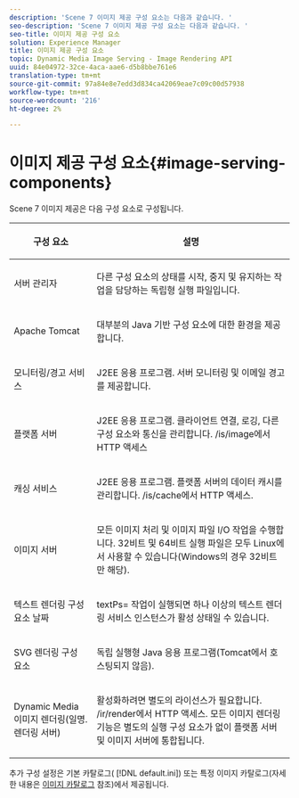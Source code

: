 ```yaml
---
description: 'Scene 7 이미지 제공 구성 요소는 다음과 같습니다. '
seo-description: 'Scene 7 이미지 제공 구성 요소는 다음과 같습니다. '
seo-title: 이미지 제공 구성 요소
solution: Experience Manager
title: 이미지 제공 구성 요소
topic: Dynamic Media Image Serving - Image Rendering API
uuid: 84e04972-32ce-4aca-aae6-d5b8bbe761e6
translation-type: tm+mt
source-git-commit: 97a84e8e7edd3d834ca42069eae7c09c00d57938
workflow-type: tm+mt
source-wordcount: '216'
ht-degree: 2%

---
```



# 이미지 제공 구성 요소{#image-serving-components}

Scene 7 이미지 제공은 다음 구성 요소로 구성됩니다.

<table id="table_534AF33FE5C4453EACAE0DF35E8E3B63"> 
 <thead> 
  <tr> 
   <th colname="col1" class="entry"> <p>구성 요소 </p> </th> 
   <th colname="col2" class="entry"> <p>설명 </p> </th> 
  </tr>
 </thead>
 <tbody> 
  <tr> 
   <td colname="col1"> <p>서버 관리자 </p> </td> 
   <td colname="col2"> <p>다른 구성 요소의 상태를 시작, 중지 및 유지하는 작업을 담당하는 독립형 실행 파일입니다. </p> </td> 
  </tr> 
  <tr> 
   <td colname="col1"> <p>Apache Tomcat </p> </td> 
   <td colname="col2"> <p>대부분의 Java 기반 구성 요소에 대한 환경을 제공합니다. </p> </td> 
  </tr> 
  <tr> 
   <td colname="col1"> <p>모니터링/경고 서비스 </p> </td> 
   <td colname="col2"> <p>J2EE 응용 프로그램. 서버 모니터링 및 이메일 경고를 제공합니다. </p> </td> 
  </tr> 
  <tr> 
   <td colname="col1"> <p>플랫폼 서버 </p> </td> 
   <td colname="col2"> <p>J2EE 응용 프로그램. 클라이언트 연결, 로깅, 다른 구성 요소와 통신을 관리합니다. <span class="filepath"> /is/image</span>에서 HTTP 액세스 </p> </td> 
  </tr> 
  <tr> 
   <td colname="col1"> <p>캐싱 서비스 </p> </td> 
   <td colname="col2"> <p>J2EE 응용 프로그램. 플랫폼 서버의 데이터 캐시를 관리합니다. /is/cache에서 HTTP 액세스. </p> </td> 
  </tr> 
  <tr> 
   <td colname="col1"> <p>이미지 서버 </p> </td> 
   <td colname="col2"> <p>모든 이미지 처리 및 이미지 파일 I/O 작업을 수행합니다. 32비트 및 64비트 실행 파일은 모두 Linux에서 사용할 수 있습니다(Windows의 경우 32비트만 해당). </p> </td> 
  </tr> 
  <tr> 
   <td colname="col1"> <p>텍스트 렌더링 구성 요소 날짜 </p> </td> 
   <td colname="col2"> <p><span class="codeph"> textPs=</span> 작업이 실행되면 하나 이상의 텍스트 렌더링 서비스 인스턴스가 활성 상태일 수 있습니다. </p> </td> 
  </tr> 
  <tr> 
   <td colname="col1"> <p>SVG 렌더링 구성 요소 </p> </td> 
   <td colname="col2"> <p>독립 실행형 Java 응용 프로그램(Tomcat에서 호스팅되지 않음). </p> </td> 
  </tr> 
  <tr> 
   <td colname="col1"> <p>Dynamic Media 이미지 렌더링(일명. 렌더링 서버) </p> </td> 
   <td colname="col2"> <p>활성화하려면 별도의 라이선스가 필요합니다. <span class="filepath"> /ir/render</span>에서 HTTP 액세스. 모든 이미지 렌더링 기능은 별도의 실행 구성 요소가 없이 플랫폼 서버 및 이미지 서버에 통합됩니다. </p> </td> 
  </tr> 
 </tbody> 
</table>

추가 구성 설정은 기본 카탈로그( [!DNL default.ini]) 또는 특정 이미지 카탈로그(자세한 내용은 [이미지 카탈로그](../../is-api/image-catalog/image-serving-api-ref/c-image-catalog-reference/c-overview/c-overview.md#concept-9ce2b6a133de45f783e95cabc5810ac3) 참조)에서 제공됩니다.
